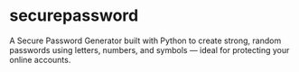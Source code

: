 # securepassword
A Secure Password Generator built with Python to create strong, random passwords using letters, numbers, and symbols — ideal for protecting your online accounts.
